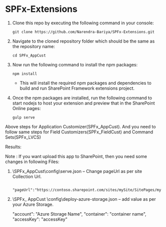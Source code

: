 # SPFx-Extensions


1)	Clone this repo by executing the following command in your console:
    
        git clone https://github.com/Narendra-Bariya/SPFx-Extensions.git
	
2)	Navigate to the cloned repository folder which should be the same as the repository name:

        cd SPFx_AppCust

3)  Now run the following command to install the npm packages:

        npm install
	
	- This will install the required npm packages and dependencies to build and run SharePoint Framework extensions project.

4)  Once the npm packages are installed, run the following command to start nodejs to host your extension and preview that in the   SharePoint Online pages:
	
        gulp serve

Above steps for Application Customizer(SPFx_AppCust). And you need to follow same steps for 
Field Customizers(SPFx_FieldCust) and Command Sets(SPFx_LVCS)

Results: 


Note : If you want upload this app to SharePoint, then you need some changes in following Files:

1)	\SPFx_AppCust\config\serve.json – Change pageUrl as per site Collection Url.

              "pageUrl":"https://contoso.sharepoint.com/sites/mySite/SitePages/myPage.aspx"
	      
2)	\SPFx_ AppCust \config\deploy-azure-storage.json – add value as per your Azure Storage.


       "account": "Azure Storage Name",
       "container": "container name",
       "accessKey": "accessKey"


